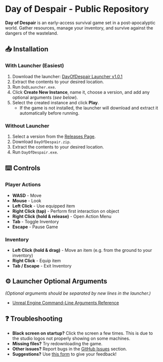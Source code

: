 # Day of Despair - Public Repository  

**Day of Despair** is an early-access survival game set in a post-apocalyptic world. Gather resources, manage your inventory, and survive against the dangers of the wasteland.

## 📥 Installation  

### **With Launcher (Easiest)**  
1. Download the launcher: [DayOfDespair Launcher v1.0.1](https://github.com/Rob-Storm/DayOfDespair-Launcher/releases/download/1.0.1/DayOfDespair-Launcher.zip)  
2. Extract the contents to your desired location.  
3. Run `DoDLauncher.exe`.  
4. Click **Create New Instance**, name it, choose a version, and add any optional arguments (*see below*).  
5. Select the created instance and click **Play**.  
   - If the game is not installed, the launcher will download and extract it automatically before running.  

### **Without Launcher**  
1. Select a version from the [Releases Page](https://github.com/Rob-Storm/DayOfDespair-Public/releases).  
2. Download `DayOfDespair.zip`.  
3. Extract the contents to your desired location.  
4. Run `DayOfDespair.exe`.  

## ⌨️ Controls  

### **Player Actions**  
- **WASD** - Move  
- **Mouse** - Look  
- **Left Click** - Use equipped item  
- **Right Click (tap)** - Perform first interaction on object  
- **Right Click (hold & release)** - Open Action Menu  
- **Tab** - Toggle Inventory  
- **Escape** - Pause Game  

### **Inventory**  
- **Left Click (hold & drag)** - Move an item (e.g. from the ground to your inventory)  
- **Right Click** - Equip item  
- **Tab / Escape** - Exit Inventory  

## ⚙️ Launcher Optional Arguments  
*(Optional arguments should be separated by new lines in the launcher.)*  
- [Unreal Engine Command-Line Arguments Reference](https://dev.epicgames.com/documentation/en-us/unreal-engine/unreal-engine-command-line-arguments-reference)

## ❓ Troubleshooting  
- **Black screen on startup?** Click the screen a few times. This is due to the studio logos not properly showing on some machines.
- **Missing files?** Try redownloading the game.
- **Other issues?** Report bugs in the [GitHub Issues](https://github.com/Rob-Storm/DayOfDespair-Public/issues) section.
- **Suggestions?** Use [this form](https://forms.gle/BfnHWxzGicn1CaE36) to give your feedback!
